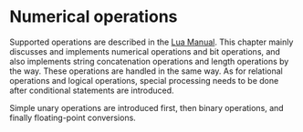 # Numerical operations

Supported operations are described in the [Lua Manual](https://www.lua.org/manual/5.4/manual.html#3.4.1). This chapter mainly discusses and implements numerical operations and bit operations, and also implements string concatenation operations and length operations by the way. These operations are handled in the same way. As for relational operations and logical operations, special processing needs to be done after conditional statements are introduced.

Simple unary operations are introduced first, then binary operations, and finally floating-point conversions.